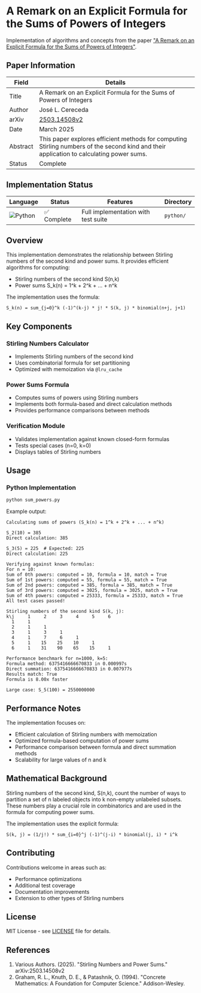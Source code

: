 # A Remark on an Explicit Formula for the Sums of Powers of Integers

Implementation of algorithms and concepts from the paper ["A Remark on an Explicit Formula for the Sums of Powers of Integers"](https://arxiv.org/pdf/2503.14508v2).

## Paper Information

| Field        | Details                                                                 |
|--------------|-------------------------------------------------------------------------|
| Title        | A Remark on an Explicit Formula for the Sums of Powers of Integers      |
| Author       | José L. Cereceda                                                        |
| arXiv        | [2503.14508v2](https://arxiv.org/pdf/2503.14508v2)                      |
| Date         | March 2025                                                              |
| Abstract     | This paper explores efficient methods for computing Stirling numbers of the second kind and their application to calculating power sums. |
| Status       | Complete                                                                |


## Implementation Status

| Language | Status | Features | Directory |
|----------|---------|-----------|------------|
| ![Python](https://img.shields.io/badge/Python-3776AB?style=flat&logo=python&logoColor=white) | ✅ Complete | Full implementation with test suite | `python/` |

## Overview

This implementation demonstrates the relationship between Stirling numbers of the second kind and power sums. It provides efficient algorithms for computing:

- Stirling numbers of the second kind S(n,k)
- Power sums S_k(n) = 1^k + 2^k + ... + n^k

The implementation uses the formula:
```
S_k(n) = sum_{j=0}^k (-1)^(k-j) * j! * S(k, j) * binomial(n+j, j+1)
```

## Key Components

### Stirling Numbers Calculator
- Implements Stirling numbers of the second kind
- Uses combinatorial formula for set partitioning
- Optimized with memoization via `@lru_cache`

### Power Sums Formula
- Computes sums of powers using Stirling numbers
- Implements both formula-based and direct calculation methods
- Provides performance comparisons between methods

### Verification Module
- Validates implementation against known closed-form formulas
- Tests special cases (n=0, k=0)
- Displays tables of Stirling numbers

## Usage

### Python Implementation

```bash
python sum_powers.py
```

Example output:
```
Calculating sums of powers (S_k(n) = 1^k + 2^k + ... + n^k)

S_2(10) = 385
Direct calculation: 385

S_3(5) = 225  # Expected: 225
Direct calculation: 225

Verifying against known formulas:
For n = 10:
Sum of 0th powers: computed = 10, formula = 10, match = True
Sum of 1st powers: computed = 55, formula = 55, match = True
Sum of 2nd powers: computed = 385, formula = 385, match = True
Sum of 3rd powers: computed = 3025, formula = 3025, match = True
Sum of 4th powers: computed = 25333, formula = 25333, match = True
All test cases passed!

Stirling numbers of the second kind S(k, j):
k\j     1     2     3     4     5     6
  1     1
  2     1     1
  3     1     3     1
  4     1     7     6     1
  5     1    15    25    10     1
  6     1    31    90    65    15     1

Performance benchmark for n=1000, k=5:
Formula method: 6375416666670833 in 0.000997s
Direct summation: 6375416666670833 in 0.007977s
Results match: True
Formula is 8.00x faster

Large case: S_5(100) = 2550000000
```

## Performance Notes

The implementation focuses on:
- Efficient calculation of Stirling numbers with memoization
- Optimized formula-based computation of power sums
- Performance comparison between formula and direct summation methods
- Scalability for large values of n and k

## Mathematical Background

Stirling numbers of the second kind, S(n,k), count the number of ways to partition a set of n labeled objects into k non-empty unlabeled subsets. These numbers play a crucial role in combinatorics and are used in the formula for computing power sums.

The implementation uses the explicit formula:
```
S(k, j) = (1/j!) * sum_{i=0}^j (-1)^(j-i) * binomial(j, i) * i^k
```

## Contributing

Contributions welcome in areas such as:
- Performance optimizations
- Additional test coverage
- Documentation improvements
- Extension to other types of Stirling numbers

## License

MIT License - see [LICENSE](LICENSE) file for details.

## References

1. Various Authors. (2025). "Stirling Numbers and Power Sums." arXiv:2503.14508v2
2. Graham, R. L., Knuth, D. E., & Patashnik, O. (1994). "Concrete Mathematics: A Foundation for Computer Science." Addison-Wesley.